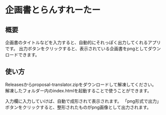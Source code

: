 # 企画書とらんすれーたー

## 概要

企画書のタイトルなどを入力すると、自動的にそれっぽく出力してくれるアプリです。
出力ボタンをクリックすると、表示されている企画書をpngとしてダウンロードできます。

## 使い方

Releasesからproposal-translator.zipをダウンロードして解凍してください。
解凍したフォルダー内のindex.htmlを起動することで使うことができます。

入力欄に入力していけば、自動で成形されて表示されます。
「png形式で出力」ボタンをクリックすると、整形されたものがpng画像として出力されます。
